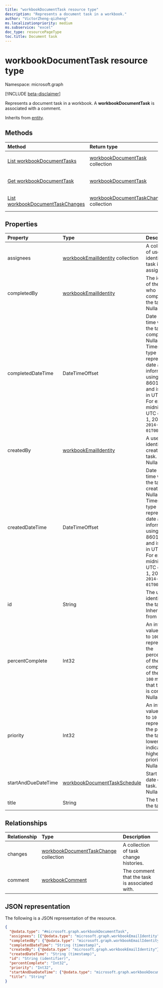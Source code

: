 ```yaml
---
title: "workbookDocumentTask resource type"
description: "Represents a document task in a workbook."
author: "VictorZheng-qizheng"
ms.localizationpriority: medium
ms.subservice: "excel"
doc_type: resourcePageType
toc.title: Document task
---
```


# workbookDocumentTask resource type

Namespace: microsoft.graph

[!INCLUDE [beta-disclaimer](../../includes/beta-disclaimer.md)]

Represents a document task in a workbook. A **workbookDocumentTask** is associated with a comment.

Inherits from [entity](../resources/entity.md).

## Methods

|Method|Return type|Description|
|:---|:---|:---|
| [List workbookDocumentTasks](../api/workbookdocumenttask-get.md) | [workbookDocumentTask](workbookdocumenttask.md) collection | Get a list of [workbookDocumentTask](../resources/workbookdocumenttask.md) objects. |
| [Get workbookDocumentTask](../api/workbookdocumenttask-get.md) | [workbookDocumentTask](workbookdocumenttask.md) | Get the properties and relationships of a [workbookDocumentTask](../resources/workbookdocumenttask.md) object. |
| [List workbookDocumentTaskChanges](../api/workbookdocumenttask-list-changes.md) | [workbookDocumentTaskChange](workbookdocumenttaskchange.md) collection | Get a list of [workbookDocumentTaskChange](workbookdocumenttaskchange.md) objects. |

## Properties

|Property|Type|Description|
|:---|:---|:---|
|assignees|[workbookEmailIdentity](workbookemailidentity.md) collection| A collection of user identities the task is assigned to.|
|completedBy|[workbookEmailIdentity](workbookemailidentity.md)|The identity of the user who completed the task. Nullable.|
|completedDateTime|DateTimeOffset|Date and time when the task was completed. Nullable. The Timestamp type represents date and time information using ISO 8601 format and is always in UTC time. For example, midnight UTC on Jan 1, 2014 is `2014-01-01T00:00:00Z`.|
|createdBy|[workbookEmailIdentity](workbookemailidentity.md)|A user identity that creates the task. Nullable.|
|createdDateTime|DateTimeOffset|Date and time when the task was created. Nullable. The Timestamp type represents date and time information using ISO 8601 format and is always in UTC time. For example, midnight UTC on Jan 1, 2014 is `2014-01-01T00:00:00Z`.|
|id|String|The unique identifier for the task. Inherited from [entity](../resources/entity.md).|
|percentComplete|Int32 | An integer value from `0` to `100` that represents the percentage of the completion of the task. `100` means that the task is completed. Nullable.|
|priority|Int32| An integer value from `0` to `10` that represents the priority of the task. A lower value indicates a higher priority. Nullable.|
|startAndDueDateTime|[workbookDocumentTaskSchedule](workbookdocumenttaskschedule.md)|Start and due date of the task. Nullable.|
|title|String| The title of the task.|

## Relationships

|Relationship|Type|Description|
|:---|:---|:---|
|changes|[workbookDocumentTaskChange](workbookdocumenttaskchange.md) collection|A collection of task change histories.|
|comment|[workbookComment](workbookcomment.md)|The comment that the task is associated with.|

## JSON representation

The following is a JSON representation of the resource.

<!-- {
  "blockType": "resource",
  "keyProperty": "id",
  "@odata.type": "microsoft.graph.workbookDocumentTask",
  "baseType": "microsoft.graph.entity",
  "openType": false
}
-->
``` json
{
  "@odata.type": "#microsoft.graph.workbookDocumentTask",
  "assignees": [{"@odata.type": "microsoft.graph.workbookEmailIdentity"}],
  "completedBy": {"@odata.type": "microsoft.graph.workbookEmailIdentity"},
  "completedDateTime": "String (timestamp)",
  "createdBy": {"@odata.type": "microsoft.graph.workbookEmailIdentity"},
  "createdDateTime": "String (timestamp)",
  "id": "String (identifier)",
  "percentComplete": "Int32",
  "priority": "Int32",
  "startAndDueDateTime": {"@odata.type": "microsoft.graph.workbookDocumentTaskSchedule"},
  "title": "String"
}
```
